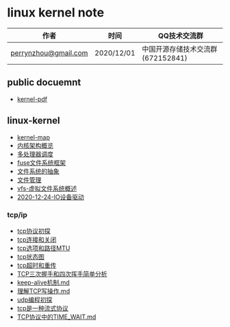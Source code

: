 # linux kernel note

| 作者 | 时间 |QQ技术交流群 |
| ------ | ------ |------ |
| perrynzhou@gmail.com |2020/12/01 |中国开源存储技术交流群(672152841) |



## public docuemnt
-  [kernel-pdf]([document/pdf/kernel)

##  linux-kernel
-  [kernel-map](./document/md/kernel/kernel-map.svg)
-  [内核架构概览](./document/md/kernel/内核架构概览.md)
-  [多处理器调度](./document/md/kernel/多处理器调度.md)
-  [fuse文件系统框架](./document/md/kernel/fuse用户态文件系统框架.md)
-  [文件系统的抽象](./document/md/kernel/文件系统的抽象.md)
-  [文件管理](./document/md/kernel/文件管理.md)
-  [vfs-虚拟文件系统概述](./document/md/kernel/虚拟文件系统概述.md)
-  [2020-12-24-IO设备驱动](./document/md/kernel/2020-12-24-IO设备驱动.md)


### tcp/ip
- [tcp协议初探](./document/md/tcp-ip/tcp协议初探.md)
- [tcp连接和关闭](./document/md/tcp-ip/tcp连接和关闭.md)
- [tcp选项和路径MTU](./document/md/tcp-ip/tcp选项和路径MTU.md)
- [tcp状态图](./document/md/tcp-ip/tcp状态转换图.md)
- [tcp超时和重传](./document/md/tcp-ip/tcp超时和重传.md)
- [TCP三次握手和四次挥手简单分析](./document/md/tcp-ip/TCP三次握手和四次挥手简单分析.md)
- [keep-alive机制.md](./document/md/tcp-ip/2020-11-12-keep-alive机制.md)
- [理解TCP写操作.md](./document/md/tcp-ip/2020-11-16-理解TCP写操作.md)
- [udp编程初探](./document/md/tcp-ip/udp编程初探.md)
- [tcp是一种流式协议](./document/md/tcp-ip/tcp是一种流式协议.md)
- [TCP协议中的TIME_WAIT.md](./document/md/tcp-ip/2020-11-23-TCP协议中的TIME_WAIT.md)
